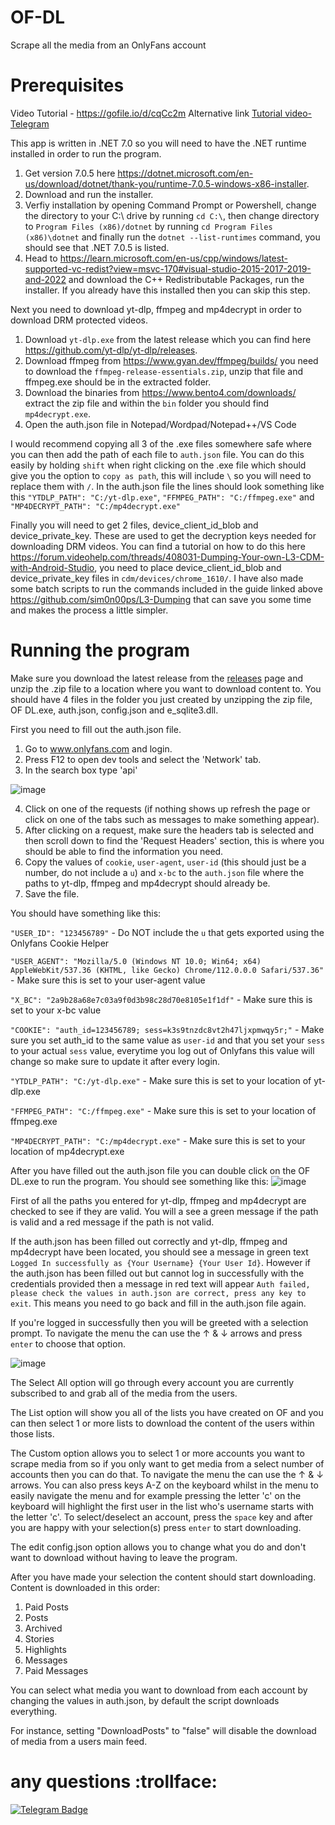 # OF-DL
Scrape all the media from an OnlyFans account

# Prerequisites
Video Tutorial - https://gofile.io/d/cqCc2m
Alternative link [Tutorial video-Telegram ](https://t.me/new_folder_revil/1797)

This app is written in .NET 7.0 so you will need to have the .NET runtime installed in order to run the program.
1. Get version 7.0.5 here https://dotnet.microsoft.com/en-us/download/dotnet/thank-you/runtime-7.0.5-windows-x86-installer.
2. Download and run the installer.
3. Verfiy installation by opening Command Prompt or Powershell, change the directory to your C:\ drive by running `cd C:\`, then change directory to `Program Files (x86)/dotnet` by running `cd Program Files (x86)\dotnet` and finally run the `dotnet --list-runtimes` command, you should see that .NET 7.0.5 is listed.
4. Head to https://learn.microsoft.com/en-us/cpp/windows/latest-supported-vc-redist?view=msvc-170#visual-studio-2015-2017-2019-and-2022 and download the C++ Redistributable Packages, run the installer. If you already have this installed then you can skip this step.

Next you need to download yt-dlp, ffmpeg and mp4decrypt in order to download DRM protected videos.
1. Download `yt-dlp.exe` from the latest release which you can find here https://github.com/yt-dlp/yt-dlp/releases.
2. Download ffmpeg from https://www.gyan.dev/ffmpeg/builds/ you need to download the `ffmpeg-release-essentials.zip`, unzip that file and ffmpeg.exe should be in the extracted folder.
3. Download the binaries from https://www.bento4.com/downloads/ extract the zip file and within the `bin` folder you should find `mp4decrypt.exe`.
4. Open the auth.json file in Notepad/Wordpad/Notepad++/VS Code

I would recommend copying all 3 of the .exe files somewhere safe where you can then add the path of each file to `auth.json` file. You can do this easily by holding `shift` when right clicking on the .exe file which should give you the option to `copy as path`, this will include `\` so you will need to replace them with `/`. In the auth.json file the lines should look something like this `"YTDLP_PATH": "C:/yt-dlp.exe"`, `"FFMPEG_PATH": "C:/ffmpeg.exe"` and `"MP4DECRYPT_PATH": "C:/mp4decrypt.exe"`

Finally you will need to get 2 files, device_client_id_blob and device_private_key. These are used to get the decryption keys needed for downloading DRM videos. You can find a tutorial on how to do this here https://forum.videohelp.com/threads/408031-Dumping-Your-own-L3-CDM-with-Android-Studio, you need to place device_client_id_blob and device_private_key files in `cdm/devices/chrome_1610/`.
I have also made some batch scripts to run the commands included in the guide linked above https://github.com/sim0n00ps/L3-Dumping that can save you some time and makes the process a little simpler.

# Running the program
Make sure you download the latest release from the [releases](https://github.com/sim0n00ps/OF-DL/releases) page and unzip the .zip file to a location where you want to download content to.
You should have 4 files in the folder you just created by unzipping the zip file, OF DL.exe, auth.json, config.json and e_sqlite3.dll. 

First you need to fill out the auth.json file.
1. Go to www.onlyfans.com and login.
2. Press F12 to open dev tools and select the 'Network' tab.
3. In the search box type 'api'

![image](https://user-images.githubusercontent.com/132307467/235547370-5ef8e273-ebf7-4783-a13a-225f5959c606.png)

4. Click on one of the requests (if nothing shows up refresh the page or click on one of the tabs such as messages to make something appear).
5. After clicking on a request, make sure the headers tab is selected and then scroll down to find the 'Request Headers' section, this is where you should be able to find the information you need.
6. Copy the values of `cookie`, `user-agent`, `user-id` (this should just be a number, do not include a `u`) and `x-bc` to the `auth.json` file where the paths to yt-dlp, ffmpeg and mp4decrypt should already be.
7. Save the file.

You should have something like this:

`"USER_ID": "123456789"` - Do NOT include the `u` that gets exported using the Onlyfans Cookie Helper

`"USER_AGENT": "Mozilla/5.0 (Windows NT 10.0; Win64; x64) AppleWebKit/537.36 (KHTML, like Gecko) Chrome/112.0.0.0 Safari/537.36"` - Make sure this is set to your user-agent value

`"X_BC": "2a9b28a68e7c03a9f0d3b98c28d70e8105e1f1df"` - Make sure this is set to your x-bc value

`"COOKIE": "auth_id=123456789; sess=k3s9tnzdc8vt2h47ljxpmwqy5r;"` - Make sure you set auth_id to the same value as `user-id` and that you set your `sess` to your actual `sess` value, everytime you log out of Onlyfans this value will change so make sure to update it after every login.

`"YTDLP_PATH": "C:/yt-dlp.exe"` - Make sure this is set to your location of yt-dlp.exe 

`"FFMPEG_PATH": "C:/ffmpeg.exe"` - Make sure this is set to your location of ffmpeg.exe 

`"MP4DECRYPT_PATH": "C:/mp4decrypt.exe"` - Make sure this is set to your location of mp4decrypt.exe 


After you have filled out the auth.json file you can double click on the OF DL.exe to run the program.
You should see something like this:
![image](https://user-images.githubusercontent.com/132307467/235548153-107f3f44-aa00-4946-8432-458329142007.png)

First of all the paths you entered for yt-dlp, ffmpeg and mp4decrypt are checked to see if they are valid. You will a see a green message if the path is valid and a red message if the path is not valid.

If the auth.json has been filled out correctly and yt-dlp, ffmpeg and mp4decrypt have been located, you should see a message in green text `Logged In successfully as {Your Username} {Your User Id}`.
However if the auth.json has been filled out but cannot log in successfully with the credentials provided then a message in red text will appear `Auth failed, please check the values in auth.json are correct, press any key to exit`. This means you need to go back and fill in the auth.json file again.

If you're logged in successfully then you will be greeted with a selection prompt. To navigate the menu the can use the &#8593; & &#8595; arrows and press `enter` to choose that option.

![image](https://user-images.githubusercontent.com/132307467/235548843-d6f46c78-7615-400a-820d-ef0dfcea4531.png)

The Select All option will go through every account you are currently subscribed to and grab all of the media from the users.

The List option will show you all of the lists you have created on OF and you can then select 1 or more lists to download the content of the users within those lists.

The Custom option allows you to select 1 or more accounts you want to scrape media from so if you only want to get media from a select number of accounts then you can do that. To navigate the menu the can use the &#8593; & &#8595; arrows. You can also press keys A-Z on the keyboard whilst in the menu to easily navigate the menu and for example pressing the letter 'c' on the keyboard will highlight the first user in the list who's username starts with the letter 'c'. To select/deselect an account, press the `space` key and after you are happy with your selection(s) press `enter` to start downloading.

The edit config.json option allows you to change what you do and don't want to download without having to leave the program.

After you have made your selection the content should start downloading.
Content is downloaded in this order:
1. Paid Posts
2. Posts
3. Archived
4. Stories
5. Highlights
6. Messages
7. Paid Messages

You can select what media you want to download from each account by changing the values in auth.json, by default the script downloads everything.

For instance, setting "DownloadPosts" to "false" will disable the download of media from a users main feed.
# any questions :trollface:

[![Telegram Badge](https://img.shields.io/badge/Telegram-Profile-informational?style=flat&logo=telegram&logoColor=white&color=1CA2F1)](https://t.me/F_NiREvil)  
